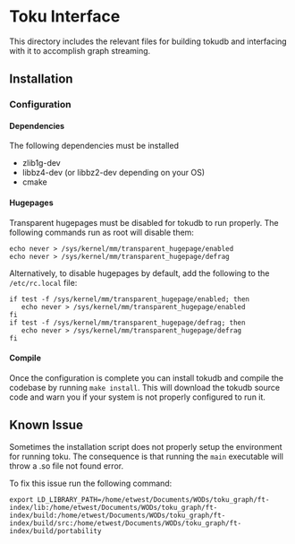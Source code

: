 # Toku Interface
This directory includes the relevant files for building tokudb and interfacing with it to accomplish graph streaming.

## Installation

### Configuration
#### Dependencies
The following dependencies must be installed
- zlib1g-dev 
- libbz4-dev (or libbz2-dev depending on your OS)
- cmake

#### Hugepages
Transparent hugepages must be disabled for tokudb to run properly. The following commands run as root will disable them:
```
echo never > /sys/kernel/mm/transparent_hugepage/enabled
echo never > /sys/kernel/mm/transparent_hugepage/defrag
```

Alternatively, to disable hugepages by default, add the following to the `/etc/rc.local` file:
```
if test -f /sys/kernel/mm/transparent_hugepage/enabled; then
   echo never > /sys/kernel/mm/transparent_hugepage/enabled
fi
if test -f /sys/kernel/mm/transparent_hugepage/defrag; then
   echo never > /sys/kernel/mm/transparent_hugepage/defrag
fi
```

#### Compile
Once the configuration is complete you can install tokudb and compile the codebase by running `make install`. This will download the tokudb source code and warn you if your system is not properly configured to run it.

## Known Issue
Sometimes the installation script does not properly setup the environment for running toku. The consequence is that running the `main` executable will throw a .so file not found error.

To fix this issue run the following command:
```
export LD_LIBRARY_PATH=/home/etwest/Documents/WODs/toku_graph/ft-index/lib:/home/etwest/Documents/WODs/toku_graph/ft-index/build:/home/etwest/Documents/WODs/toku_graph/ft-index/build/src:/home/etwest/Documents/WODs/toku_graph/ft-index/build/portability
```